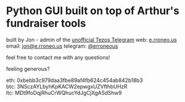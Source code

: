 # Python GUI built on top of Arthur's fundraiser tools

built by Jon - admin of the [unofficial Tezos Telegram](https://t.me/tezosplatform)
web: [e.rroneo.us](http://e.rroneo.us/)
email: [jon@e.rroneo.us](mailto:jon@e.rroneo.us)
telegram: [@erroneous](https://t.me/erroneous)

feel free to contact me with any questions!<br>



feeling generous?

eth: 0xbebb3c979daa3fbe89af4fb624c454ab842b18b3<br>
btc: 3NSczAYLbyhKpKACW2epwgxUZVfthbUHzR<br>
ltc: MDt9foDqjRhuCrWQhucYdJgCjXgASdShw9<br>